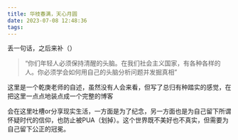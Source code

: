 ```yaml
---
title: 华枝春满，天心月圆
date: 2023-07-08 12:48:36
tags:
---
```

丢一句话，之后来补（）

<!--more-->

> “你们年轻人必须保持清醒的头脑。在我们社会主义国家，有各种各样的人。你必须学会如何用自己的头脑分析问题并发掘真相”

这里是一个乾庚老师的自述，虽然没有人会来看，但写了总归有种踏实的感觉，在把这里一点点地装点成一个完整的博客

会在这里吐槽or分享现实生活，一方面是为了纪念，另一方面也是为自己留下所谓怀疑时代的信仰，也防止被PUA（划掉）。这个世界既不美好也不真实，但需要为自己留下公正的冠冕。